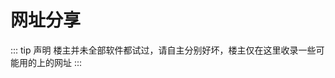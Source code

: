 
# 网址分享

::: tip 声明
楼主并未全部软件都试过，请自主分别好坏，楼主仅在这里收录一些可能用的上的网址
:::

<script setup>
import websiteShare from './websiteShare.vue'
</script>

<websiteShare></websiteShare>
